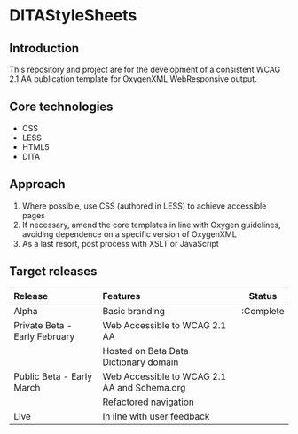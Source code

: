 # DITAStyleSheets
## Introduction
This repository and project are for the development of a consistent WCAG 2.1 AA publication template for OxygenXML WebResponsive output.
## Core technologies
* CSS
* LESS
* HTML5
* DITA
## Approach
1. Where possible, use CSS (authored in LESS) to achieve accessible pages
1. If necessary, amend the core templates in line with Oxygen guidelines, avoiding dependence on a specific version of OxygenXML
1. As a last resort, post process with XSLT or JavaScript
## Target releases

|Release|Features|Status|
|:------|:-------|------|
|Alpha|Basic branding|:Complete|
|Private Beta - Early February|Web Accessible to WCAG 2.1 AA||
||Hosted on Beta Data Dictionary domain||
|Public Beta - Early March|Web Accessible to WCAG 2.1 AA and Schema.org||
|                         |Refactored navigation||
|Live|In line with user feedback||
